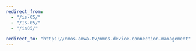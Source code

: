 ```yaml
---
redirect_from:
  - "/is-05/"
  - "/IS-05/"
  - "/is05/"

redirect_to: "https://nmos.amwa.tv/nmos-device-connection-management"
---
```

